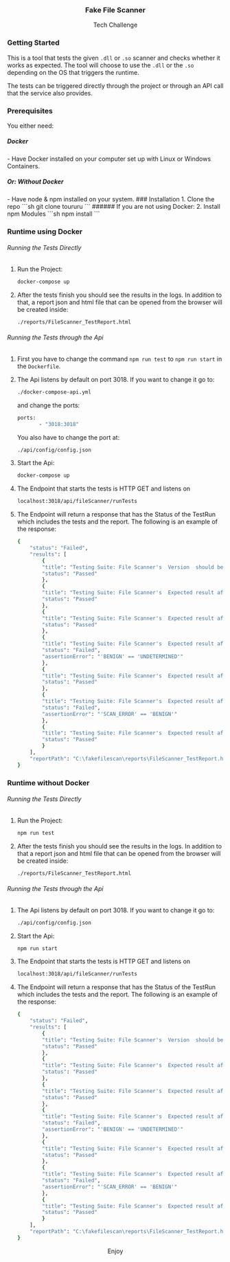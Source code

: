 <br />
<div align="center">
  </a>
  <h3 align="center">Fake File Scanner</h3>
  <p align="center">
    Tech Challenge
    <br />
    
  </p>
</div>


### Getting Started

This is a tool that tests the given `.dll` or `.so` scanner and checks whether it works as expected. The tool will choose to use the `.dll` or the `.so` depending on the OS that triggers the runtime.

The tests can be triggered directly through the project or through an API call that the service also provides.

### Prerequisites
You either need:
<h5> Docker</h5>
-   Have Docker installed on your computer set up with Linux or Windows Containers. 



<h5> Or: Without Docker</h5>
-   Have node & npm installed on your system.
### Installation
1. Clone the repo
    ```sh
    git clone toururu
    ```
###### If you are not using Docker:
2. Install npm Modules
    ```sh
    npm install
    ```

<!-- USAGE EXAMPLES -->
### Runtime using Docker

###### Running the Tests Directly 
1. Run the Project:
    ```sh
    docker-compose up 
    ```
2. After the tests finish you should see the results in the logs. In addition to that, a report json and html file that can be opened from the browser will be created inside: 
    ```sh
    ./reports/FileScanner_TestReport.html
    ```

###### Running the Tests through the Api 
1. First you have to change the command `npm run test` to `npm run start` in the `Dockerfile`.
2. The Api listens by default on port 3018. If you want to change it go to: 
    ```sh
    ./docker-compose-api.yml
    ```
    and change the ports: 
     ```sh
    ports:
            - "3018:3018"
    ```
    You also have to change the port at:
    ```sh
    ./api/config/config.json
    ```
3. Start the Api:
    ```sh
    docker-compose up
    ```

2. The Endpoint that starts the tests is HTTP GET and listens on 
    ```sh
    localhost:3018/api/fileScanner/runTests
    ```

2. The Endpoint will return a response that has the Status of the TestRun which includes the tests and the report.
The following is an example of the response: 
    ```sh
    {
        "status": "Failed",
        "results": [
            {
            "title": "Testing Suite: File Scanner's  Version  should be the correct one ",
            "status": "Passed"
            },
            {
            "title": "Testing Suite: File Scanner's  Expected result after scanning  File #1 with Path: notavirus.exe should be 'MALWARE' ",
            "status": "Passed"
            },
            {
            "title": "Testing Suite: File Scanner's  Expected result after scanning  File #2 with Path: C:\\Users\\Administrator\\Downloads\\firefox.exe should be 'MALWARE' ",
            "status": "Passed"
            },
            {
            "title": "Testing Suite: File Scanner's  Expected result after scanning  File #3 with Path: C:\\Music\\Frankie Goes To Hollywood - Welcome To The Pleasuredome.mp3 should be 'UNDETERMINED' ",
            "status": "Failed",
            "assertionError": "'BENIGN' == 'UNDETERMINED'"
            },
            {
            "title": "Testing Suite: File Scanner's  Expected result after scanning  File #4 with Path: Mike + The Mechanics - Silent Running.mp3.exe should be 'MALWARE' ",
            "status": "Passed"
            },
            {
            "title": "Testing Suite: File Scanner's  Expected result after scanning  File #5 with Path: ChromeSetup.exe should be 'BENIGN' ",
            "status": "Failed",
            "assertionError": "'SCAN_ERROR' == 'BENIGN'"
            },
            {
            "title": "Testing Suite: File Scanner's  Expected result after scanning  File #6 with Path: /home/user/a18063885e58af9eeb47cabfeaa64b52.jpg should be 'BENIGN' ",
            "status": "Passed"
            }
        ],
        "reportPath": "C:\fakefilescan\reports\FileScanner_TestReport.html"
    }
    ```



### Runtime without Docker

###### Running the Tests Directly 
1. Run the Project:
    ```sh
    npm run test
    ```
2. After the tests finish you should see the results in the logs. In addition to that a report json and html file that can be opened from the browser will be created inside: 
    ```sh
    ./reports/FileScanner_TestReport.html
    ```

###### Running the Tests through the Api 
1. The Api listens by default on port 3018. If you want to change it go to: 
    ```sh
    ./api/config/config.json
    ```
2. Start the Api:
    ```sh
    npm run start
    ```

2. The Endpoint that starts the tests is HTTP GET and listens on 
    ```sh
    localhost:3018/api/fileScanner/runTests
    ```

2. The Endpoint will return a response that has the Status of the TestRun which includes the tests and the report.
The following is an example of the response: 
    ```sh
    {
        "status": "Failed",
        "results": [
            {
            "title": "Testing Suite: File Scanner's  Version  should be the correct one ",
            "status": "Passed"
            },
            {
            "title": "Testing Suite: File Scanner's  Expected result after scanning  File #1 with Path: notavirus.exe should be 'MALWARE' ",
            "status": "Passed"
            },
            {
            "title": "Testing Suite: File Scanner's  Expected result after scanning  File #2 with Path: C:\\Users\\Administrator\\Downloads\\firefox.exe should be 'MALWARE' ",
            "status": "Passed"
            },
            {
            "title": "Testing Suite: File Scanner's  Expected result after scanning  File #3 with Path: C:\\Music\\Frankie Goes To Hollywood - Welcome To The Pleasuredome.mp3 should be 'UNDETERMINED' ",
            "status": "Failed",
            "assertionError": "'BENIGN' == 'UNDETERMINED'"
            },
            {
            "title": "Testing Suite: File Scanner's  Expected result after scanning  File #4 with Path: Mike + The Mechanics - Silent Running.mp3.exe should be 'MALWARE' ",
            "status": "Passed"
            },
            {
            "title": "Testing Suite: File Scanner's  Expected result after scanning  File #5 with Path: ChromeSetup.exe should be 'BENIGN' ",
            "status": "Failed",
            "assertionError": "'SCAN_ERROR' == 'BENIGN'"
            },
            {
            "title": "Testing Suite: File Scanner's  Expected result after scanning  File #6 with Path: /home/user/a18063885e58af9eeb47cabfeaa64b52.jpg should be 'BENIGN' ",
            "status": "Passed"
            }
        ],
        "reportPath": "C:\fakefilescan\reports\FileScanner_TestReport.html"
    }
    ```

<div align="center">
Enjoy
</div>
<!-- ROADMAP -->
